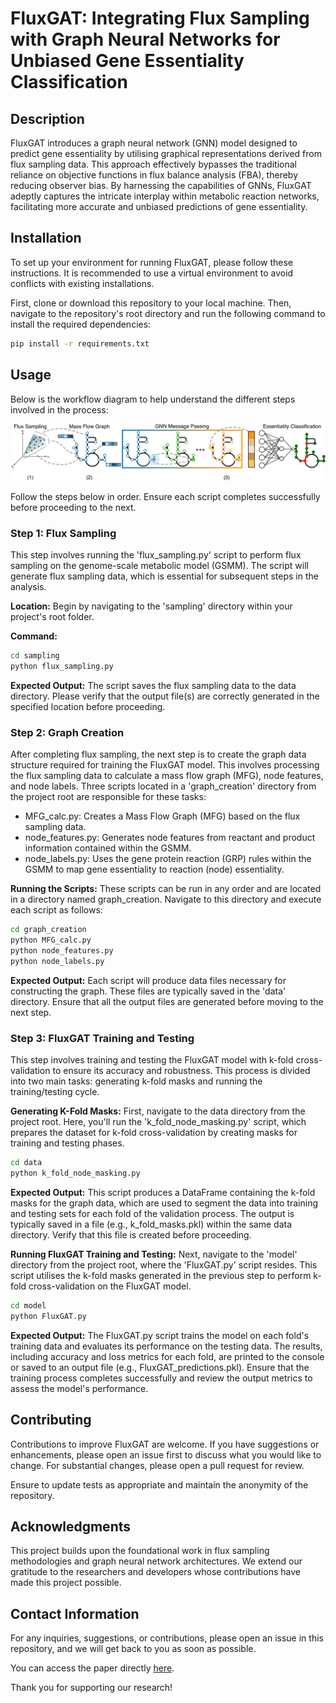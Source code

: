 # FluxGAT: Integrating Flux Sampling with Graph Neural Networks for Unbiased Gene Essentiality Classification

## Description
FluxGAT introduces a graph neural network (GNN) model designed to predict gene essentiality by utilising graphical representations derived from flux sampling data. This approach effectively bypasses the traditional reliance on objective functions in flux balance analysis (FBA), thereby reducing observer bias. By harnessing the capabilities of GNNs, FluxGAT adeptly captures the intricate interplay within metabolic reaction networks, facilitating more accurate and unbiased predictions of gene essentiality.

## Installation
To set up your environment for running FluxGAT, please follow these instructions. It is recommended to use a virtual environment to avoid conflicts with existing installations.

First, clone or download this repository to your local machine. Then, navigate to the repository's root directory and run the following command to install the required dependencies:

```bash
pip install -r requirements.txt
```

## Usage
Below is the workflow diagram to help understand the different steps involved in the process:

![Workflow Diagram](docs/FluxGAT_architecture.png)

Follow the steps below in order. Ensure each script completes successfully before proceeding to the next.

### Step 1: Flux Sampling
This step involves running the 'flux_sampling.py' script to perform flux sampling on the genome-scale metabolic model (GSMM). The script will generate flux sampling data, which is essential for subsequent steps in the analysis.

**Location:** Begin by navigating to the 'sampling' directory within your project's root folder.

**Command:**
```bash
cd sampling
python flux_sampling.py
```
**Expected Output:** The script saves the flux sampling data to the data directory. Please verify that the output file(s) are correctly generated in the specified location before proceeding.

### Step 2: Graph Creation
After completing flux sampling, the next step is to create the graph data structure required for training the FluxGAT model. This involves processing the flux sampling data to calculate a mass flow graph (MFG), node features, and node labels. Three scripts located in a 'graph_creation' directory from the project root are responsible for these tasks:

- MFG_calc.py: Creates a Mass Flow Graph (MFG) based on the flux sampling data.
- node_features.py: Generates node features from reactant and product information contained within the GSMM.
- node_labels.py: Uses the gene protein reaction (GRP) rules within the GSMM to map gene essentiality to reaction (node) essentiality. 

**Running the Scripts:**
These scripts can be run in any order and are located in a directory named graph_creation. Navigate to this directory and execute each script as follows:
```bash
cd graph_creation
python MFG_calc.py
python node_features.py
python node_labels.py
```
**Expected Output:** Each script will produce data files necessary for constructing the graph. These files are typically saved in the 'data' directory. Ensure that all the output files are generated before moving to the next step.

### Step 3: FluxGAT Training and Testing
This step involves training and testing the FluxGAT model with k-fold cross-validation to ensure its accuracy and robustness. This process is divided into two main tasks: generating k-fold masks and running the training/testing cycle.

**Generating K-Fold Masks:**
First, navigate to the data directory from the project root. Here, you'll run the 'k_fold_node_masking.py' script, which prepares the dataset for k-fold cross-validation by creating masks for training and testing phases.
```bash
cd data
python k_fold_node_masking.py
```
**Expected Output:** This script produces a DataFrame containing the k-fold masks for the graph data, which are used to segment the data into training and testing sets for each fold of the validation process. The output is typically saved in a file (e.g., k_fold_masks.pkl) within the same data directory. Verify that this file is created before proceeding.

**Running FluxGAT Training and Testing:**
Next, navigate to the 'model' directory from the project root, where the 'FluxGAT.py' script resides. This script utilises the k-fold masks generated in the previous step to perform k-fold cross-validation on the FluxGAT model.
```bash
cd model
python FluxGAT.py
```
**Expected Output:** The FluxGAT.py script trains the model on each fold's training data and evaluates its performance on the testing data. The results, including accuracy and loss metrics for each fold, are printed to the console or saved to an output file (e.g., FluxGAT_predictions.pkl). Ensure that the training process completes successfully and review the output metrics to assess the model's performance.

## Contributing
Contributions to improve FluxGAT are welcome. If you have suggestions or enhancements, please open an issue first to discuss what you would like to change. For substantial changes, please open a pull request for review.

Ensure to update tests as appropriate and maintain the anonymity of the repository.

## Acknowledgments

This project builds upon the foundational work in flux sampling methodologies and graph neural network architectures. We extend our gratitude to the researchers and developers whose contributions have made this project possible.

## Contact Information
For any inquiries, suggestions, or contributions, please open an issue in this repository, and we will get back to you as soon as possible.

You can access the paper directly [here](https://doi.org/10.48550/arXiv.2403.18666).

Thank you for supporting our research!
